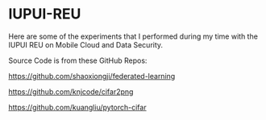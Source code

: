 # IUPUI-REU

Here are some of the experiments that I performed during my time with the IUPUI REU on Mobile Cloud and Data Security.

Source Code is from these GitHub Repos:

https://github.com/shaoxiongji/federated-learning

https://github.com/knjcode/cifar2png

https://github.com/kuangliu/pytorch-cifar
